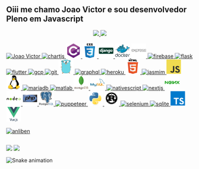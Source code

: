 ## Oiii me chamo Joao Victor e sou desenvolvedor Pleno em Javascript
<div align="center">
  <a href="https://github.com/anliben">
  <img height="180em" src="https://github-readme-stats.vercel.app/api?username=anliben&show_icons=true&theme=dracula&include_all_commits=true&count_private=true"/>
  <img height="180em" src="https://github-readme-stats.vercel.app/api/top-langs/?username=anliben&layout=compact&langs_count=7&theme=dracula"/>
</div>
<div style="display: inline_block"><br>
  <img src="https://angular.io/assets/images/logos/angular/angular.svg" alt=" Joao Victor " width=" 40 " height=" 40 " />
   <img src="https://www.chartjs.org/media/logo-title.svg" alt=" chartjs " width=" 40 " height=" 40 " /> 
  <img src="https://raw.githubusercontent.com/devicons/devicon/master/icons/csharp/csharp-original.svg" alt=" csharp " width=" 40 " height=" 40 " />
<img src="https://raw.githubusercontent.com/devicons/devicon/master/icons/css3/css3-original-wordmark.svg" alt="css3" width="40" height="40" /> 
<img src="https://raw.githubusercontent.com/devicons/devicon/master/icons/django/django-original.svg" alt="django " width=" 40 " height=" 40 " />
<img src="https://raw.githubusercontent.com/devicons/devicon/master/icons/docker/docker-original-wordmark.svg" alt=" docker " width=" 40 " height=" 40 " /> 


<img src="https://raw.githubusercontent.com/devicons/devicon/master/icons/express/express-original-wordmark.svg" alt=" express " width=" 40 " height=" 40 " />
<img src="https://www.vectorlogo.zone/logos/firebase/firebase-icon.svg" alt=" firebase " width=" 40 " height=" 40 " />
 <img src="https://www.vectorlogo.zone/logos/pocoo_flask/pocoo_flask-icon.svg" alt="flask" width="40" height="40" />
 <img src="https://www.vectorlogo.zone/logos/flutterio/flutterio-icon.svg" alt=" flutter " width=" 40 " height=" 40 " /> 
 <img src="https://www.vectorlogo.zone/logos/google_cloud/google_cloud-icon.svg" alt="gcp" width="40" height="40" />
<img src="https://www.vectorlogo.zone/logos/git-scm/git-scm-icon.svg" alt=" git " width=" 40 " height=" 40 " />
 <img src="https://raw.githubusercontent.com/devicons/devicon/master/icons/go/go-original.svg" alt=" go " width=" 40 " height=" 40 " />
<img src="https://www.vectorlogo.zone/logos/graphql/graphql-icon.svg" alt=" graphql " width=" 40 " height=" 40 " />
 <img src="https://www.vectorlogo.zone/logos/heroku/heroku-icon.svg" alt="heroku" width="40" height="40" />
<img src="https://raw.githubusercontent.com/devicons/devicon/master/icons/html5/html5-original-wordmark.svg" alt=" html5 " width=" 40 " height=" 40 " />
<img src="https://www.vectorlogo.zone/logos/jasmine/jasmine-icon.svg" alt=" jasmim " largura=" 40 " altura="40" />
<img src="https://raw.githubusercontent.com/devicons/devicon/master/icons/javascript/javascript-original.svg" alt=" javascript " width=" 40 " height=" 40 " />
 <img src="https://raw.githubusercontent.com/devicons/devicon/master/icons/linux/linux-original.svg" alt=" linux " width=" 40 " height="40" /> 
<img src="https://www.vectorlogo.zone/logos/mariadb/mariadb-icon.svg" alt=" mariadb " width=" 40 " height=" 40 " /> 
<img src="https://upload.wikimedia.org/wikipedia/commons/2/21/Matlab_Logo.png" alt="matlab" width="40" height="40"/> 
<img src="https://raw.githubusercontent.com/devicons/devicon/master/icons/mongodb/mongodb-original-wordmark.svg" alt="mongodb" width="40" height="40" /> 
<img src="https://raw.githubusercontent.com/devicons/devicon/master/icons/mysql/mysql-original-wordmark.svg" alt=" mysql " width=" 40 " height=" 40 " />
<img src="https://raw.githubusercontent.com/detain/svg-logos/780f25886640cef088af994181646db2f6b1a3f8/svg/nativescript.svg" alt="nativescript " width=" 40 " height=" 40 " /> 
<img src="https://cdn.worldvectorlogo.com/logos/nextjs-3.svg" alt=" nextjs " width=" 40 " height=" 40 " />

 <img src="https://raw.githubusercontent.com/devicons/devicon/master/icons/nginx/nginx-original.svg" alt=" nginx " width=" 40 " height=" 40 " />
<img src="https://raw.githubusercontent.com/devicons/devicon/master/icons/nodejs/nodejs-original-wordmark.svg" alt=" nodejs " width=" 40 " height=" 40 " /> 
<img src="https://raw.githubusercontent.com/devicons/devicon/master/icons/php/php-original.svg" alt=" php " width="40" height="40" />
 <img src="https://raw.githubusercontent.com/devicons/devicon/master/icons/postgresql/postgresql-original-wordmark.svg" alt=" postgresql " width=" 40 " height=" 40 " /> 

   <img src="https://www.vectorlogo.zone/logos/pptrdev/pptrdev-official.svg" alt=" puppeteer " largura=" 40 " height=" 40 " /> 
<img src="https://raw.githubusercontent.com/devicons/devicon/master/icons/python/python-original.svg" alt=" python " width=" 40 " height=" 40 " />
<img src="https://raw.githubusercontent.com/devicons/devicon/master/icons/rust/rust-plain.svg" alt="rust" width="40" height="40" />
 <img src="https://raw.githubusercontent.com/detain/svg-logos/780f25886640cef088af994181646db2f6b1a3f8/svg/selenium-logo.svg" alt=" selenium " width=" 40 " height=" 40 " /> 

<img src="https://www.vectorlogo.zone/logos/sqlite/sqlite-icon.svg" alt="sqlite" width="40" height="40" />
<img src="https://raw.githubusercontent.com/devicons/devicon/master/icons/typescript/typescript-original.svg" alt="typescript" width="40" height="40" />
<img src="https://raw.githubusercontent.com/devicons/devicon/master/icons/vuejs/vuejs-original-wordmark.svg" alt=" vuejs " width=" 40 " height=" 40 " /> 
<p align = "left"> <img src="https://komarev.com/ghpvc/?username=anliben&label=Profile%20views&color=0e75b6&style=flat" alt =" anliben "/> </p>
</div>
  
  ##
 
<div> 

  <a href = "mailto:anliben.yayoi@gmail.com"><img src="https://img.shields.io/badge/-Gmail-%23333?style=for-the-badge&logo=gmail&logoColor=white" target="_blank"></a>
  <a href="https://www.linkedin.com/in/joão-victor-2a9723219/" target="_blank"><img src="https://img.shields.io/badge/-LinkedIn-%230077B5?style=for-the-badge&logo=linkedin&logoColor=white" target="_blank"></a> 
 
  ![Snake animation](https://github.com/anliben/anliben/blob/output/github-contribution-grid-snake.svg)
 
</div>
